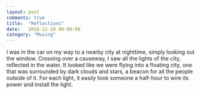 ```yaml
---
layout: post
comments: true
title:  "Reflections"
date:   2016-12-28 00:00:00
category: "Musing"
---
```

I was in the car on my way to a nearby city at nighttime, simply looking out the window. Crossing over a causeway, I saw all the lights of the city, reflected in the water. It looked like we were flying into a floating city, one that was surrounded by dark clouds and stars, a beacon for all the people outside of it. For each light, it easily took someone a half-hour to wire its power and install the light.
